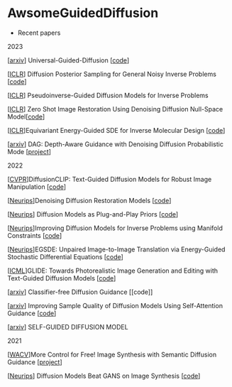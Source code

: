 # AwsomeGuidedDiffusion
- Recent papers

2023

[[arxiv](https://arxiv.org/abs/2302.07121)] Universal-Guided-Diffusion [[code](https://github.com/arpitbansal297/Universal-Guided-Diffusion)]

[[ICLR](https://openreview.net/forum?id=OnD9zGAGT0k)] Diffusion Posterior Sampling for General Noisy Inverse Problems [[code](https://github.com/DPS2022/diffusion-posterior-sampling)]

[[ICLR](https://openreview.net/forum?id=9_gsMA8MRKQ)] Pseudoinverse-Guided Diffusion Models for Inverse Problems 

[[ICLR](https://arxiv.org/pdf/2212.00490.pdf)] Zero Shot Image Restoration Using Denoising Diffusion Null-Space Model[[code](https://github.com/wyhuai/DDNM)]

[[ICLR](https://arxiv.org/abs/2209.15408)]Equivariant Energy-Guided SDE for Inverse Molecular Design [[code](https://github.com/gracezhao1997/EEGSDE)]

[[arxiv](https://arxiv.org/pdf/2212.08861.pdf)] DAG: Depth-Aware Guidance with Denoising Diffusion Probabilistic Mode [[project](https://ku-cvlab.github.io/DAG/)]

2022


[[CVPR](https://arxiv.org/pdf/2110.02711.pdf)]DiffusionCLIP: Text-Guided Diffusion Models for Robust Image Manipulation [[code](https://github.com/gwang-kim/DiffusionCLIP)]

[[Neurips](https://ddrm-ml.github.io/DDRM-paper.pdf)]Denoising Diffusion Restoration Models [[code](https://github.com/bahjat-kawar/ddrm)]

[[Neurips](https://arxiv.org/pdf/2206.09012.pdf)] Diffusion Models as Plug-and-Play Priors [[code](https://github.com/AlexGraikos/diffusion_priors)]

[[Neurips](https://arxiv.org/abs/2206.00941)]Improving Diffusion Models for Inverse Problems using Manifold Constraints [[code](https://github.com/HJ-harry/MCG_diffusion)]

[[Neurips](https://arxiv.org/abs/2207.06635)]EGSDE: Unpaired Image-to-Image Translation via Energy-Guided Stochastic Differential Equations [[code](https://github.com/ML-GSAI/EGSDE)]

[[ICML](https://arxiv.org/pdf/2112.10741.pdf)]GLIDE: Towards Photorealistic Image Generation and Editing with Text-Guided Diffusion Models [[code](https://github.com/openai/glide-text2im)]

[[arxiv](https://arxiv.org/abs/2207.12598)] Classifier-free Diffusion Guidance [[code]]

[[arxiv](https://arxiv.org/abs/2210.00939)] Improving Sample Quality of Diffusion Models Using Self-Attention Guidance [[code](https://github.com/KU-CVLAB/Self-Attention-Guidance/)]

[[arxiv](https://arxiv.org/pdf/2210.06462.pdf)] SELF-GUIDED DIFFUSION MODEL

2021

[[WACV](https://arxiv.org/pdf/2112.05744.pdf)]More Control for Free! Image Synthesis with Semantic Diffusion Guidance [[project](https://xh-liu.github.io/sdg/)]

[[Neurips](https://arxiv.org/abs/2105.05233)] Diffusion Models Beat GANS on Image Synthesis [[code](https://github.com/openai/guided-diffusion)]
